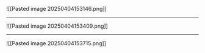 ![[Pasted image 20250404153146.png]]

---
![[Pasted image 20250404153409.png]]

---
![[Pasted image 20250404153715.png]]
